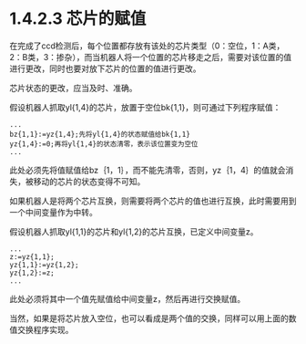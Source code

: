 # 1.4.2.3 芯片的赋值

在完成了ccd检测后，每个位置都存放有该处的芯片类型（0：空位，1：A类，2：B类，3：掺杂），而当机器人将一个位置的芯片移走之后，需要对该位置的值进行更改，同时也要对放下芯片的位置的值进行更改。

芯片状态的更改，应当及时、准确。

假设机器人抓取yl{1,4}的芯片，放置于空位bk{1,1}，则可通过下列程序赋值：

```
...
bz{1,1}:=yz{1,4};先将yl{1,4}的状态赋值给bk{1,1}
yz{1,4}:=0;再将yl{1,4}的状态清零，表示该位置变为空位
...
```

此处必须先将值赋值给bz｛1，1｝，而不能先清零，否则，yz｛1，4｝的值就会消失，被移动的芯片的状态变得不可知。

如果机器人是将两个芯片互换，则需要将两个芯片的值也进行互换，此时需要用到一个中间变量作为中转。

假设机器人抓取yl{1,1}的芯片和yl{1,2}的芯片互换，已定义中间变量z。

```
...
z:=yz{1,1};
yz{1,1}:=yz{1,2};
yz{1,2}:=z;
...
```

此处必须将其中一个值先赋值给中间变量z，然后再进行交换赋值。

当然，如果是将芯片放入空位，也可以看成是两个值的交换，同样可以用上面的数值交换程序实现。